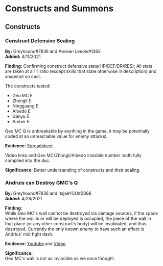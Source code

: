 # Constructs and Summons

## Constructs

### Construct Defensive Scaling

**By:** Greyhound\#7836 and Aevean Leeow\#1362  
**Added:** 4/11/2021

**Finding:** Confirming construct defensive stats\(HP/DEF/DR/RES\); All stats are taken at a 1:1 ratio \(except skills that state otherwise in description\) and snapshot on cast.

The constructs tested:

* Geo MC E
* Zhongli E
* Ningguang E
* Albedo E
* Ganyu E
* Amber E

Geo MC Q is unbreakable by anything in the game, it may be potentially coded at an unreachable value for enemy attacks\).

**Evidence:** [Spreadsheet](https://docs.google.com/spreadsheets/d/1n1ZqZ5FK62NQTc2ETqdojLCnPyoVVPyAxvOT4X-xZ2Q/edit#gid=0)

Video links and Geo MC/Zhongli/Albedo invisible number math fully compiled into the doc.

**Significance:** Better understanding of constructs and their scaling.

### Andruis can Destroy GMC's Q

**By:** Greyhound\#7836 and itsjaeYOU\#2868  
**Added:** 4/28/2021

**Finding:**  
While Geo MC's wall cannot be destroyed via damage sources, if the space where the wall is or will be deployed is occupied, the piece of the wall in that place (or any other construct's body) will be invalidated, and thus destroyed. Currently the only known enemy to have such an effect is Andrius' mid fight dash.

**Evidence:** [Youtube](https://www.youtube.com/watch?v=yriAAQoYqRs) and [Video](https://cdn.discordapp.com/attachments/763610791839924224/836888357794742282/Genshin_Impact_2021.04.28_-_01.51.36.22.DVR.mp4)

**Significance:**  
Geo MC's wall is not as invincible as we once thought.

